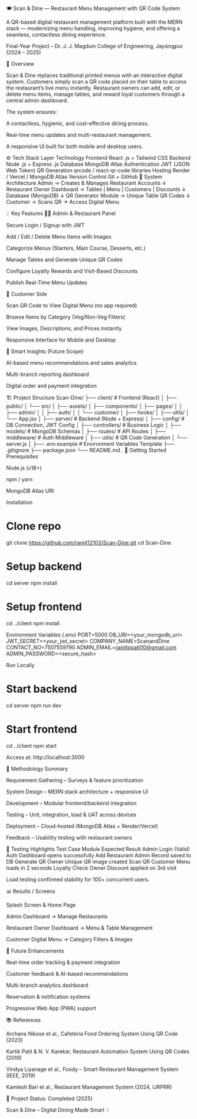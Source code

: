 🍽️ Scan & Dine — Restaurant Menu Management with QR Code System

A QR-based digital restaurant management platform built with the MERN stack —
modernizing menu handling, improving hygiene, and offering a seamless, contactless dining experience.

Final-Year Project – Dr. J. J. Magdum College of Engineering, Jaysingpur (2024 – 2025)

🧭 Overview

Scan & Dine replaces traditional printed menus with an interactive digital system.
Customers simply scan a QR code placed on their table to access the restaurant’s live menu instantly.
Restaurant owners can add, edit, or delete menu items, manage tables, and reward loyal customers through a central admin dashboard.

The system ensures:

A contactless, hygienic, and cost-effective dining process.

Real-time menu updates and multi-restaurant management.

A responsive UI built for both mobile and desktop users.

⚙️ Tech Stack
Layer	Technology
Frontend	React .js + Tailwind CSS
Backend	Node .js + Express .js
Database	MongoDB Atlas
Authentication	JWT (JSON Web Token)
QR Generation	qrcode / react-qr-code libraries
Hosting	Render / Vercel / MongoDB Atlas
Version Control	Git + GitHub
🧩 System Architecture
Admin → Creates & Manages Restaurant Accounts
      ↓
Restaurant Owner Dashboard → Tables | Menu | Customers | Discounts
      ↓
Database (MongoDB)
      ↓
QR Generator Module → Unique Table QR Codes
      ↓
Customer → Scans QR → Access Digital Menu

💡 Key Features
👨‍🍳 Admin & Restaurant Panel

Secure Login / Signup with JWT

Add / Edit / Delete Menu Items with Images

Categorize Menus (Starters, Main Course, Desserts, etc.)

Manage Tables and Generate Unique QR Codes

Configure Loyalty Rewards and Visit-Based Discounts

Publish Real-Time Menu Updates

📱 Customer Side

Scan QR Code to View Digital Menu (no app required)

Browse Items by Category (Veg/Non-Veg Filters)

View Images, Descriptions, and Prices Instantly

Responsive Interface for Mobile and Desktop

🧠 Smart Insights (Future Scope)

AI-based menu recommendations and sales analytics

Multi-branch reporting dashboard

Digital order and payment integration

🏗️ Project Structure
Scan-Dine/
├── client/                 # Frontend (React)
│   ├── public/
│   └── src/
│       ├── assets/
│       ├── components/
│       ├── pages/
│       │   ├── admin/
│       │   ├── auth/
│       │   └── customer/
│       ├── hooks/
│       ├── utils/
│       └── App.jsx
│
├── server/                 # Backend (Node + Express)
│   ├── config/             # DB Connection, JWT Config
│   ├── controllers/        # Business Logic
│   ├── models/             # MongoDB Schemas
│   ├── routes/             # API Routes
│   ├── middleware/         # Auth Middleware
│   ├── utils/              # QR Code Generation
│   └── server.js
│
├── .env.example            # Environment Variables Template
├── .gitignore
├── package.json
└── README.md
.
🚀 Getting Started
Prerequisites

Node.js (v18+)

npm / yarn

MongoDB Atlas URI

Installation
# Clone repo
git clone https://github.com/ranjit12103/Scan-Dine.git
cd Scan-Dine

# Setup backend
cd server
npm install

# Setup frontend
cd ../client
npm install

Environment Variables (.env)
PORT=5000
DB_URI=<your_mongodb_uri>
JWT_SECRET=<your_jwt_secret>
COMPANY_NAME=ScanandDine
CONTACT_NO=7507559790
ADMIN_EMAIL=ranjitppatil10@gmail.com
ADMIN_PASSWORD=<secure_hash>

Run Locally
# Start backend
cd server
npm run dev

# Start frontend
cd ../client
npm start


Access at: http://localhost:3000

🧠 Methodology Summary

Requirement Gathering – Surveys & feature prioritization

System Design – MERN stack architecture + responsive UI

Development – Modular frontend/backend integration

Testing – Unit, integration, load & UAT across devices

Deployment – Cloud-hosted (MongoDB Atlas + Render/Vercel)

Feedback – Usability testing with restaurant owners

🧾 Testing Highlights
Test Case	Module	Expected Result
Admin Login (Valid)	Auth	Dashboard opens successfully
Add Restaurant	Admin	Record saved to DB
Generate QR	Owner	Unique QR image created
Scan QR	Customer	Menu loads in 2 seconds
Loyalty Check	Owner	Discount applied on 3rd visit

Load testing confirmed stability for 100+ concurrent users.

📊 Results / Screens

Splash Screen & Home Page

Admin Dashboard → Manage Restaurants

Restaurant Owner Dashboard → Menu & Table Management

Customer Digital Menu → Category Filters & Images


🔮 Future Enhancements

Real-time order tracking & payment integration

Customer feedback & AI-based recommendations

Multi-branch analytics dashboard

Reservation & notification systems

Progressive Web App (PWA) support


📚 References

Archana Nikose et al., Cafeteria Food Ordering System Using QR Code (2023)

Kartik Patil & N. V. Karekar, Restaurant Automation System Using QR Codes (2019)

Vindya Liyanage et al., Foody – Smart Restaurant Management System (IEEE, 2019)

Kamlesh Bari et al., Restaurant Management System (2024, IJRPRR)


🏁 Project Status: Completed (2025)

Scan & Dine – Digital Dining Made Smart 💡
